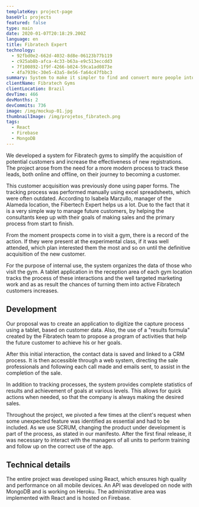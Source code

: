```yaml
---
templateKey: project-page
baseUrl: projects
featured: false
type: main
date: 2020-01-07T20:18:29.200Z
language: en
title: Fibratech Expert
technology:
  - 92fbd0e2-662d-4032-8d8e-06123b77b119
  - c925ab8b-afca-4c33-b63a-e9c513eccdd3
  - 7f100892-1f9f-4266-b024-59ca1ad0873e
  - 4fa7939c-30e5-43a5-8e56-fa64c47fbbc3
summary: System to make it simpler to find and convert more people into new clients
clientName: Fibratech Gyms
clientLocation: Brazil
devTime: 466
devMonths: 2
devCommits: 736
image: /img/mockup-01.jpg
thumbnailImage: /img/projetos_fibratech.png
tags:
  - React
  - Firebase
  - MongoDB
---
```

We developed a system for Fibratech gyms to simplify the acquisition of potential customers and increase the effectiveness of new registrations. The project arose from the need for a more modern process to track these leads, both online and offline, on their journey to becoming a customer.

This customer acquisition was previously done using paper forms. The tracking process was performed manually using excel spreadsheets, which were often outdated.
According to Isabela Marzullo, manager of the Alameda location, the Fibertech Expert helps us a lot. Due to the fact that it is a very simple way to manage future customers, by helping the consultants keep up with their goals of making sales and the primary process from start to finish.

From the moment prospects come in to visit a gym, there is a record of the action. If they were present at the experimental class, if it was well attended, which plan interested them the most and so on until the definitive acquisition of the new customer.

For the purpose of internal use, the system organizes the data of those who visit the gym. A tablet application in the reception area of each gym location tracks the process of these interactions and the well targeted marketing work and as as result the chances of turning them into active Fibratech customers increases.

## Development

Our proposal was to create an application to digitize the capture process using a tablet,  based on customer data. Also, the use of a "results formula" created by the Fibratech team to propose a program of activities that help the future customer to achieve his or her goals.

After this initial interaction, the contact data is saved and linked to a CRM process. It is then accessible through a web system, directing the sale professionals and following each call made and emails sent, to assist in the completion of the sale.

In addition to tracking processes, the system provides complete statistics of results and achievement of goals at various levels. This allows for quick actions when needed, so that the company is always making the desired sales.

Throughout the project, we pivoted a few times at the client's request when some unexpected feature was identified as essential and had to be included. As we use SCRUM, changing the product under development is part of the process, as stated in our manifesto. After the first final release, it was necessary to interact with the managers of all units to perform training and follow up on the correct use of the app.

## Technical details

The entire project was developed using React, which ensures high quality and performance on all mobile devices. An API was developed on node with MongoDB and is working on Heroku. The administrative area was implemented with React and is hosted on Firebase.
